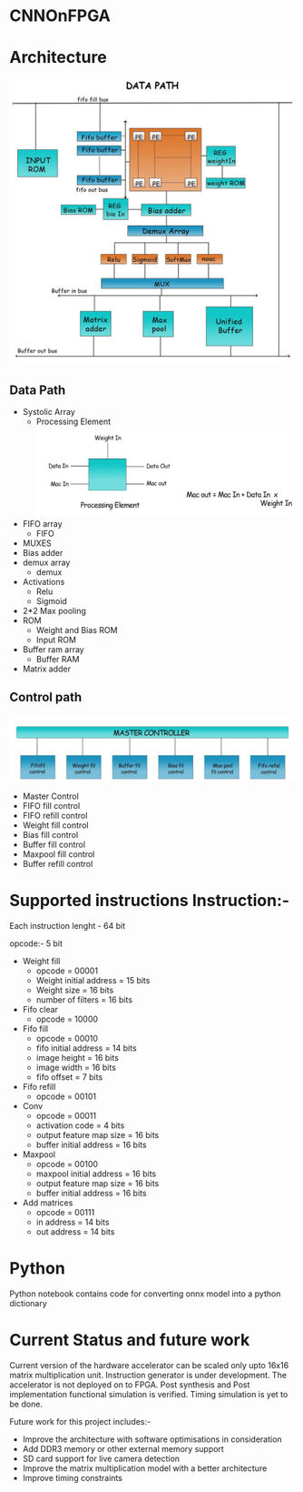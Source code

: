 # CNNOnFPGA



# Architecture
![Data path](./media/datapath.jpeg)
## Data Path
* Systolic Array
	* Processing Element
![Processing Element](./media/processingElement.jpeg)
* FIFO array
	* FIFO
* MUXES
* Bias adder
* demux array
	* demux
* Activations
	* Relu
	* Sigmoid
* 2*2 Max pooling
* ROM
	* Weight and Bias ROM
	* Input ROM
* Buffer ram array
	* Buffer RAM
* Matrix adder

## Control path
![control path](./media/controlpath.jpeg)
* Master Control
* FIFO fill control
* FIFO refill control
* Weight fill control
* Bias fill control
* Buffer fill control
* Maxpool fill control
* Buffer refill control

# Supported instructions Instruction:-

Each instruction lenght - 64 bit

opcode:- 5 bit

* Weight fill
	* opcode = 00001
	* Weight initial address = 15 bits
	* Weight size = 16 bits
	* number of filters = 16 bits
* Fifo clear
	* opcode = 10000
* Fifo fill
	* opcode = 00010
	* fifo initial address = 14 bits
	* image height = 16 bits
	* image width = 16 bits
	* fifo offset = 7 bits  
* Fifo refill
	* opcode = 00101
* Conv
	* opcode = 00011
	* activation code = 4 bits
	* output feature map size = 16 bits
	* buffer initial address = 16 bits
* Maxpool
	* opcode = 00100
	* maxpool initial address = 16 bits
	* output feature map size = 16 bits
	* buffer initial address = 16 bits
* Add matrices
	* opcode = 00111
	* in address = 14 bits
	* out address = 14 bits

# Python

Python notebook contains code for converting onnx model into a python dictionary

# Current Status and future work

Current version of the hardware accelerator can be scaled only upto 16x16 matrix multiplication unit. Instruction generator is under development. The accelerator is not deployed on to FPGA. Post synthesis and Post implementation functional simulation is verified. Timing simulation is yet to be done.
 
Future work for this project includes:-
* Improve the architecture with software optimisations in consideration
* Add DDR3 memory or other external memory support
* SD card support for live camera detection
* Improve the matrix multiplication model with a better architecture 
* Improve timing constraints

